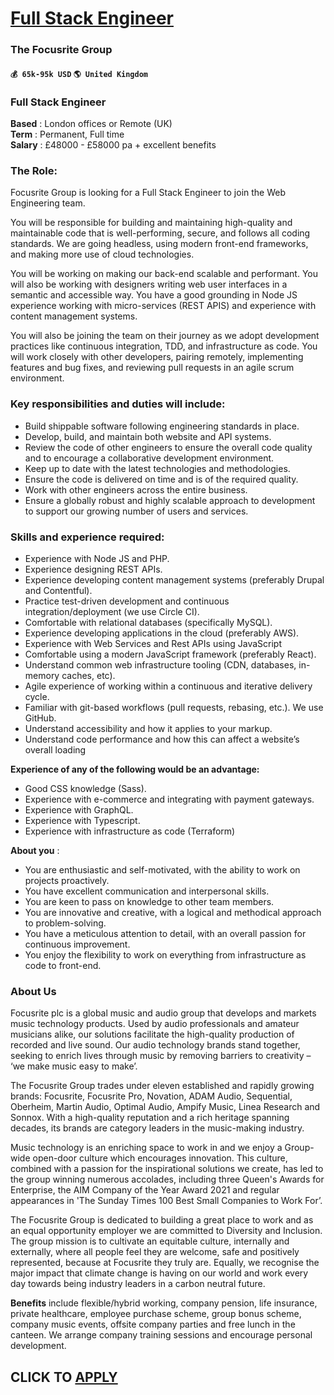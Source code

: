 # [Full Stack Engineer](https://www.remotewlb.com/apply/full-stack-engineer-46668)  
### The Focusrite Group  
#### `💰 65k-95k USD` `🌎 United Kingdom`  

### Full Stack Engineer

 **Based** : London offices or Remote (UK)  
 **Term** : Permanent, Full time  
 **Salary** : £48000 - £58000 pa + excellent benefits

### The Role:

Focusrite Group is looking for a Full Stack Engineer to join the Web Engineering team.

You will be responsible for building and maintaining high-quality and maintainable code that is well-performing, secure, and follows all coding standards. We are going headless, using modern front-end frameworks, and making more use of cloud technologies.

You will be working on making our back-end scalable and performant. You will also be working with designers writing web user interfaces in a semantic and accessible way. You have a good grounding in Node JS experience working with micro-services (REST APIS) and experience with content management systems.

You will also be joining the team on their journey as we adopt development practices like continuous integration, TDD, and infrastructure as code. You will work closely with other developers, pairing remotely, implementing features and bug fixes, and reviewing pull requests in an agile scrum environment.

### Key responsibilities and duties will include:

  * Build shippable software following engineering standards in place.
  * Develop, build, and maintain both website and API systems.
  * Review the code of other engineers to ensure the overall code quality and to encourage a collaborative development environment.
  * Keep up to date with the latest technologies and methodologies.
  * Ensure the code is delivered on time and is of the required quality.
  * Work with other engineers across the entire business.
  * Ensure a globally robust and highly scalable approach to development to support our growing number of users and services.

### Skills and experience required:

  * Experience with Node JS and PHP.
  * Experience designing REST APIs.
  * Experience developing content management systems (preferably Drupal and Contentful).
  * Practice test-driven development and continuous integration/deployment (we use Circle CI).
  * Comfortable with relational databases (specifically MySQL).
  * Experience developing applications in the cloud (preferably AWS).
  * Experience with Web Services and Rest APIs using JavaScript
  * Comfortable using a modern JavaScript framework (preferably React).
  * Understand common web infrastructure tooling (CDN, databases, in-memory caches, etc).
  * Agile experience of working within a continuous and iterative delivery cycle.
  * Familiar with git-based workflows (pull requests, rebasing, etc.). We use GitHub.
  * Understand accessibility and how it applies to your markup.
  * Understand code performance and how this can affect a website’s overall loading

**Experience of any of the following would be an advantage:**

  * Good CSS knowledge (Sass).
  * Experience with e-commerce and integrating with payment gateways.
  * Experience with GraphQL.
  * Experience with Typescript.
  * Experience with infrastructure as code (Terraform)

**About you** :

  * You are enthusiastic and self-motivated, with the ability to work on projects proactively.
  * You have excellent communication and interpersonal skills.
  * You are keen to pass on knowledge to other team members.
  * You are innovative and creative, with a logical and methodical approach to problem-solving.
  * You have a meticulous attention to detail, with an overall passion for continuous improvement.
  * You enjoy the flexibility to work on everything from infrastructure as code to front-end.

### About Us

Focusrite plc is a global music and audio group that develops and markets music technology products. Used by audio professionals and amateur musicians alike, our solutions facilitate the high-quality production of recorded and live sound. Our audio technology brands stand together, seeking to enrich lives through music by removing barriers to creativity – ‘we make music easy to make’.

The Focusrite Group trades under eleven established and rapidly growing brands: Focusrite, Focusrite Pro, Novation, ADAM Audio, Sequential, Oberheim, Martin Audio, Optimal Audio, Ampify Music, Linea Research and Sonnox. With a high-quality reputation and a rich heritage spanning decades, its brands are category leaders in the music-making industry.

Music technology is an enriching space to work in and we enjoy a Group-wide open-door culture which encourages innovation. This culture, combined with a passion for the inspirational solutions we create, has led to the group winning numerous accolades, including three Queen's Awards for Enterprise, the AIM Company of the Year Award 2021 and regular appearances in 'The Sunday Times 100 Best Small Companies to Work For’.

The Focusrite Group is dedicated to building a great place to work and as an equal opportunity employer we are committed to Diversity and Inclusion. The group mission is to cultivate an equitable culture, internally and externally, where all people feel they are welcome, safe and positively represented, because at Focusrite they truly are. Equally, we recognise the major impact that climate change is having on our world and work every day towards being industry leaders in a carbon neutral future.

 **Benefits** include flexible/hybrid working, company pension, life insurance, private healthcare, employee purchase scheme, group bonus scheme, company music events, offsite company parties and free lunch in the canteen. We arrange company training sessions and encourage personal development.

  
## CLICK TO [APPLY](https://www.remotewlb.com/apply/full-stack-engineer-46668)

